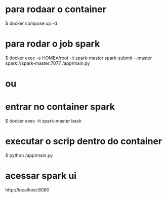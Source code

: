 
# para rodaar o container
$ docker compose up -d

# para rodar o job spark
$ docker exec -e HOME=/root -it spark-master spark-submit --master spark://spark-master:7077 /app/main.py

# ou

# entrar no container spark
$ docker exec -it spark-master bash

# executar o scrip dentro do container
$ python /app/main.py

# acessar spark ui
http://localhost:8080
